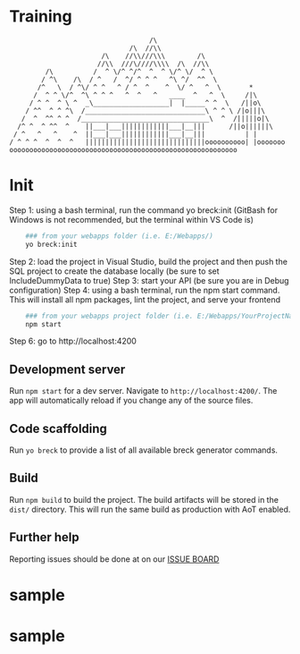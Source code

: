 # Training

```text
                                   /\
                              /\  //\\
                       /\    //\\///\\\        /\
                      //\\  ///\////\\\\  /\  //\\
         /\          /  ^ \/^ ^/^  ^  ^ \/^ \/  ^ \
        / ^\    /\  / ^   /  ^/ ^ ^ ^   ^\ ^/  ^^  \
       /^   \  / ^\/ ^ ^   ^ / ^  ^    ^  \/ ^   ^  \       *
      /  ^ ^ \/^  ^\ ^ ^ ^   ^  ^   ^   ____  ^   ^  \     /|\
     / ^ ^  ^ \ ^  _\___________________|  |_____^ ^  \   /||o\
    / ^^  ^ ^ ^\  /______________________________\ ^ ^ \ /|o|||\
   /  ^  ^^ ^ ^  /________________________________\  ^  /|||||o|\
  /^ ^  ^ ^^  ^    ||___|___||||||||||||___|__|||      /||o||||||\
 / ^   ^   ^    ^  ||___|___||||||||||||___|__|||          | |
/ ^ ^ ^  ^  ^  ^   ||||||||||||||||||||||||||||||oooooooooo| |ooooooo
ooooooooooooooooooooooooooooooooooooooooooooooooooooooooo
```

# Init

Step 1: using a bash terminal, run the command yo breck:init (GitBash for Windows is not recommended, but the terminal within VS Code is)

```bash
    ### from your webapps folder (i.e. E:/Webapps/)
    yo breck:init
```

Step 2: load the project in Visual Studio, build the project and then push the SQL project to create the database locally (be sure to set IncludeDummyData to true)
Step 3: start your API (be sure you are in Debug configuration)
Step 4: using a bash terminal, run the npm start command.  This will install all npm packages, lint the project, and serve your frontend

```bash
    ### from your webapps project folder (i.e. E:/Webapps/YourProjectName/)
    npm start
```

Step 6: go to http://localhost:4200

## Development server

Run `npm start` for a dev server. Navigate to `http://localhost:4200/`. The app will automatically reload if you change any of the source files.

## Code scaffolding

Run `yo breck` to provide a list of all available breck generator commands.

## Build

Run `npm build` to build the project. The build artifacts will be stored in the `dist/` directory. This will run the same build as production with AoT enabled.

## Further help

Reporting issues should be done at on our [ISSUE BOARD](https://gitlab.4miles.com/Engineering/Training/issues)
# sample
# sample
